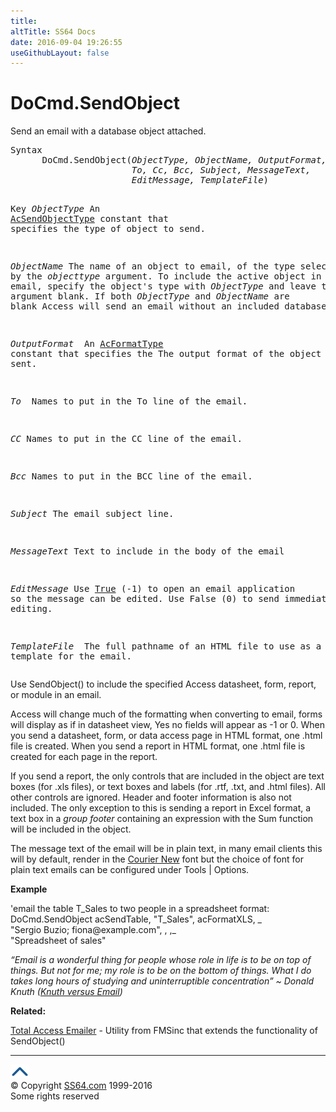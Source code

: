 ```yaml
---
title:
altTitle: SS64 Docs
date: 2016-09-04 19:26:55
useGithubLayout: false
---
```

<!-- #BeginLibraryItem "/Library/head_access.lbi" --><!-- #EndLibraryItem --><h1>DoCmd.SendObject</h1>
<p> Send an email with a database object attached.</p>
<pre>Syntax
      DoCmd.SendObject(<i>ObjectType, ObjectName, OutputFormat,
                       To, Cc, Bcc, Subject, MessageText,
                       EditMessage, TemplateFile</i>)

Key
   <i>ObjectType</i> An <a href="acsendobjecttype.html">AcSendObjectType</a> constant that specifies
              the type of object to send.<i>

   ObjectName</i> The name of an object to email, of the type selected by
              the <i>objecttype</i> argument. To include the active
              object in the email, specify the object's type
              with <i>ObjectType</i> and leave this argument blank.
              If both <i>ObjectType</i> and <i>ObjectName</i> are blank
              Access will send an email without an included database object.

   <i>OutputFormat
         </i>     An <a href="acformattype.html">AcFormatType </a>constant that specifies the 
              The output format of the object being sent.

   <i>To    </i>     Names to put in the To line of the email.

   <i>CC</i>         Names to put in the CC line of the email.

   <i>Bcc</i>        Names to put in the BCC line of the email.

   <i>Subject</i>    The email subject line.

  <i>MessageText</i> Text to include in the body of the email

  <i>EditMessage</i>  Use <u>True</u> (-1) to open an email application
               so the message can be edited.
               Use False (0) to send immediately without editing.

   <i>TemplateFile
            </i>  The full pathname of an HTML file to
              use as a template for the email.
</pre>
<p> Use SendObject() to include the specified Access datasheet, form, report, or module in an email.</p>
<p>Access will change much of the formatting when converting to email, forms will display as if in datasheet view, Yes no fields will appear as -1 or 0. When you send a datasheet, form, or data access page in HTML format, one .html file is created. When you send a report in HTML format, one .html file is created for each page in the report.</p>
<p>If you send a report, the only controls that are included in the object are text boxes (for .xls files), or text boxes and labels (for .rtf, .txt, and .html files). All other controls are ignored. Header and footer information is also not included. The only exception to this is sending a report in Excel format, a text box in a <i>group footer</i> containing an expression with the <span class="code">Sum</span> function will be included in the object.</p>
<p>The message text of the email will be in plain text, in many email clients this will by default, render in the <a href="http://en.wikipedia.org/wiki/Courier_%28typeface%29#Courier_New">Courier New</a> font but the choice of font for plain text emails can be configured under<span class="code"> Tools | Options</span>. </p>
<p><b>Example</b></p>
<p>'email the table T_Sales to two people in a spreadsheet format:<br>
<span class="code">DoCmd.SendObject acSendTable, "T_Sales", acFormatXLS, _<br>
"Sergio Buzio; fiona@example.com", , ,_<br>
"Spreadsheet of sales"</span></p>
<p class="quote"><i>“Email is a wonderful thing for people whose role in life is to be on top of things. But not for me; my role is to be on the bottom of things. What I do takes long hours of studying and uninterruptible concentration” ~ Donald Knuth (<a href="http://www-cs-faculty.stanford.edu/%7Eknuth/email.html">Knuth versus Email</a>)</i></p>
<p><b>Related:</b></p>
<p><a href="http://www.fmsinc.com/microsoftaccess/email/sendobject.html">Total Access Emailer</a> - Utility from FMSinc that extends the functionality of SendObject() </p><!-- #BeginLibraryItem "/Library/foot_access.lbi" --><p><script async="" src="//pagead2.googlesyndication.com/pagead/js/adsbygoogle.js"></script>
<!-- access -->

<hr>
<div id="bl" class="footer"><a href="#"><img src="../images/top.png" width="30" height="22" alt="Back to the Top"></a></div>
<div id="br" class="footer, tagline">© Copyright <a href="http://ss64.com/">SS64.com</a> 1999-2016<br>
Some rights reserved</div><!-- #EndLibraryItem -->

